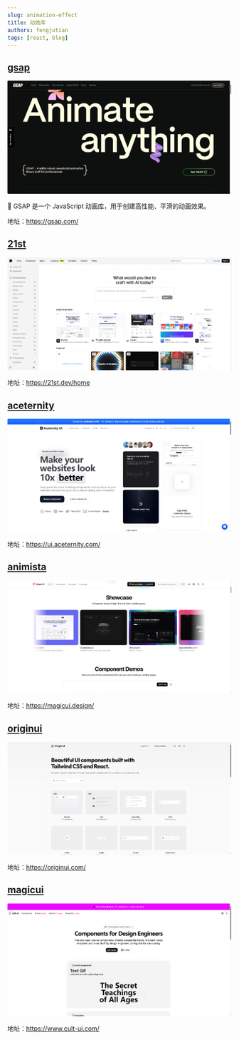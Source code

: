 ```yaml
---
slug: animation-effect
title: 动效库
authors: fengjutian
tags: [react, blog]
---
```


## [gsap](https://gsap.com/)

![alt text](./static/imgs/gsap.png)

🌟 GSAP 是一个 JavaScript 动画库，用于创建高性能、平滑的动画效果。

地址：https://gsap.com/


## [21st](https://21st.dev/home)

![alt text](./static/21st.png)

地址：https://21st.dev/home

## [aceternity](https://ui.aceternity.com/)

![alt text](./static/aceternity.png)

地址：https://ui.aceternity.com/

## [animista](https://animista.net/)

![alt text](./static/animista.png)

地址：https://magicui.design/

## [originui](https://originui.com/)

![alt text](./static/originui.png)

地址：https://originui.com/

## [magicui](https://magicui.design/)

![alt text](./static/magicui.png)

地址：https://www.cult-ui.com/

